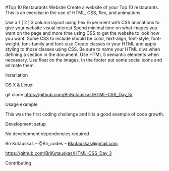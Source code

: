 #Top 10 Restaurants Website
Create a website of your Top 10 restaurants.
This is an exercise in the use of HTML, CSS, flex, and animations

Use a 1 | 2 | 3 column layout using flex
Experiment with CSS animations to give your website visual interest
Spend minimal time on what images you want on the page and more time using CSS to get the website to look how you want.
Some CSS to include should be color, text-align, font-style, font-weight, font-family and font-size
Create classes in your HTML and apply styling to those classes using CSS.
Be sure to name your HTML divs when defining a section in the document.
Use HTML 5 semantic elements when necessary.
Use float on the images.
In the footer put some social icons and animate them.

Installation

OS X & Linux:

git clone https://github.com/BriKutauskas/HTML-CSS_Day_3/

Usage example

This was the first coding challenge and it is a good example of code growth.

Development setup

No development dependencies required

Bri Kutauskas – @Bri_codes – Bkutauskas@gmail.com

https://github.com/BriKutauskas/HTML-CSS_Day_3

Contributing
